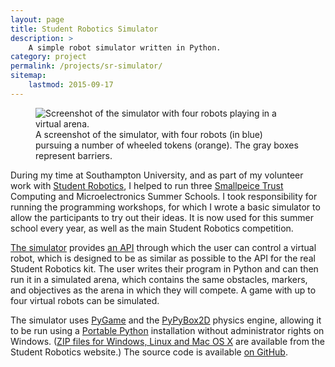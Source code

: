 ```yaml
---
layout: page
title: Student Robotics Simulator
description: >
    A simple robot simulator written in Python.
category: project
permalink: /projects/sr-simulator/
sitemap:
    lastmod: 2015-09-17
---
```


<figure>
	<img alt="Screenshot of the simulator with four robots playing in a virtual arena." src="{{site.baseurl}}/img/projects/sr-simulator/screenshot.png">
	<figcaption>A screenshot of the simulator, with four robots (in blue) pursuing a number of wheeled tokens (orange). The gray boxes represent barriers.</figcaption>
</figure>

During my time at Southampton University, and as part of my volunteer work with [Student Robotics][], I helped to run three [Smallpeice Trust][] Computing and Microelectronics Summer Schools. I took responsibility for running the programming workshops, for which I wrote a basic simulator to allow the participants to try out their ideas. It is now used for this summer school every year, as well as the main Student Robotics competition.

[The simulator][srobo-page] provides [an API][srobo-page-api] through which the user can control a virtual robot, which is designed to be as similar as possible to the API for the real Student Robotics kit. The user writes their program in Python and can then run it in a simulated arena, which contains the same obstacles, markers, and objectives as the arena in which they will compete. A game with up to four virtual robots can be simulated.

The simulator uses [PyGame][] and the [PyPyBox2D][] physics engine, allowing it to be run using a [Portable Python][] installation without administrator rights on Windows. ([ZIP files for Windows, Linux and Mac OS X][srobo-page] are available from the Student Robotics website.) The source code is available [on GitHub][github-project].

[Student Robotics]: https://www.studentrobotics.org/
[Smallpeice Trust]: http://www.smallpeicetrust.org.uk/
[srobo-page]: https://www.studentrobotics.org/docs/programming/simulator
[srobo-page-api]: https://www.studentrobotics.org/docs/programming/simulator#Interface
[PyGame]: http://pygame.org/
[PyPyBox2D]: https://github.com/pybox2d/pypybox2d
[Portable Python]: http://portablepython.com/
[github-project]: https://github.com/HarryCutts/sr-turtle
